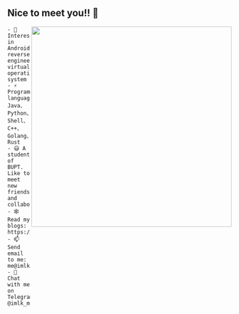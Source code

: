 ## Nice to meet you!! 👋

<img align='right' src='https://github-readme-stats.vercel.app/api?username=KB5201314&hide=["issues"]&show_icons=true' width='450"'>

```
- 🎯 Interested in Android reverse engineering, virtualization, operating system
- ⚡ Programming language: Java、Python、Shell、C++、Golang、Rust
- 😃 A student of BUPT. Like to meet new friends and collaborate.
- 🕸️ Read my blogs: https://blog.imlk.top
- 📫 Send email to me: me@imlk.top
- 💬 Chat with me on Telegram: @imlk_me
```

